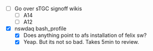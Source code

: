 - [ ] Go over sTGC signoff wikis
  - [ ] A14
  - [ ] A12
- [x] nswdaq bash_profile
  - [x] Does anything point to afs installation of felix sw?
  - [x] Yeap. But its not so bad. Takes 5min to review.
